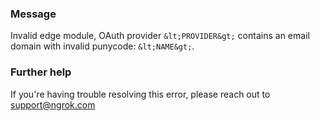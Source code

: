 
### Message
Invalid edge module, OAuth provider `&lt;PROVIDER&gt;` contains an email domain with invalid punycode: `&lt;NAME&gt;`.

### Further help
If you're having trouble resolving this error, please reach out to [support@ngrok.com](mailto:support@ngrok.com?subject=Help%20with%20ERR_NGROK_7044)

